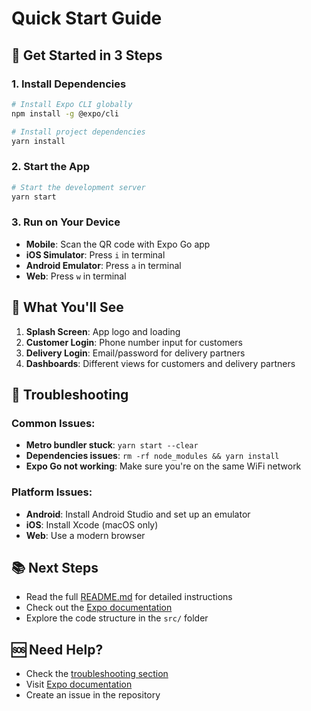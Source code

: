 # Quick Start Guide

## 🚀 Get Started in 3 Steps

### 1. Install Dependencies
```bash
# Install Expo CLI globally
npm install -g @expo/cli

# Install project dependencies
yarn install
```

### 2. Start the App
```bash
# Start the development server
yarn start
```

### 3. Run on Your Device
- **Mobile**: Scan the QR code with Expo Go app
- **iOS Simulator**: Press `i` in terminal
- **Android Emulator**: Press `a` in terminal
- **Web**: Press `w` in terminal

## 📱 What You'll See

1. **Splash Screen**: App logo and loading
2. **Customer Login**: Phone number input for customers
3. **Delivery Login**: Email/password for delivery partners
4. **Dashboards**: Different views for customers and delivery partners

## 🔧 Troubleshooting

### Common Issues:
- **Metro bundler stuck**: `yarn start --clear`
- **Dependencies issues**: `rm -rf node_modules && yarn install`
- **Expo Go not working**: Make sure you're on the same WiFi network

### Platform Issues:
- **Android**: Install Android Studio and set up an emulator
- **iOS**: Install Xcode (macOS only)
- **Web**: Use a modern browser

## 📚 Next Steps

- Read the full [README.md](./README.md) for detailed instructions
- Check out the [Expo documentation](https://docs.expo.dev/)
- Explore the code structure in the `src/` folder

## 🆘 Need Help?

- Check the [troubleshooting section](./README.md#troubleshooting)
- Visit [Expo documentation](https://docs.expo.dev/)
- Create an issue in the repository 